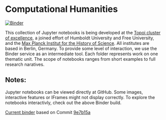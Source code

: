 # Computational Humanities

[![Binder](http://mybinder.org/badge.svg)](http://mybinder.org:/repo/computational-humanities/topoi)

This collection of Jupyter notebooks is being developed at the [Topoi cluster of excellence](https://www.topoi.org/), a joined effort of Humboldt University and Free University, and the [Max Planck Institut for the History of Science](https://www.mpiwg-berlin.mpg.de/en/). All institutes are based in Berlin, Germany. To provide some level of interaction, we use the Binder service as an intermediate tool. Each folder represents work on one thematic unit. The scope of notebooks ranges from short examples to full research naratives. 

## Notes:

Jupyter notebooks can be viewed directly at GitHub. Some images, interactive features or IFrames might not display correctly. 
To explore the notebooks interactivly, check out the above Binder build. 

[Current binder](http://mybinder.org/status/computational-humanities/topoi) based on Commit [9e7b15a](https://github.com/computational-humanities/topoi/commit/9e7b15a88d32383d5d176eecfa0647b4fe4e81ae)
